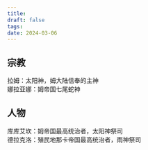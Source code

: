 ```yaml
---
title: 
draft: false
tags: 
date: 2024-03-06
---
```


## 宗教

拉姆：太阳神，姆大陆信奉的主神  
娜拉亚娜：姆帝国七尾蛇神


## 人物

库库艾坎：姆帝国最高统治者，太阳神祭司  
德拉克洛：殖民地那卡帝国最高统治者，雨神祭司